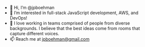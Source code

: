 - 👋 Hi, I’m @jpboehman
- 👀 I’m interested in full-stack JavaScript development, AWS, and DevOps!
- 💞️ I love working in teams comprised of people from diverse backgrounds. I believe that the best ideas come from rooms that capture different voices.
- 📫 Reach me at jpboehman@gmail.com

<!---
jpboehman/jpboehman is a ✨ special ✨ repository because its `README.md` (this file) appears on your GitHub profile.
You can click the Preview link to take a look at your changes.
--->
